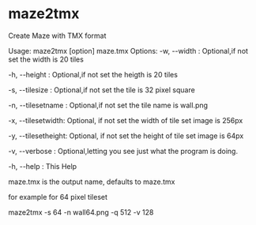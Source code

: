 maze2tmx
========

Create Maze with TMX format

Usage: maze2tmx [option] maze.tmx
Options:
-w, --width  : Optional,if not set the width is 20 tiles

-h, --height : Optional,if not set the heigth is 20 tiles

-s, --tilesize : Optional,if not set the tile is 32 pixel square

-n, --tilesetname : Optional,if not set the tile name is wall.png

-x, --tilesetwidth: Optional, if not set the width of tile set image is 256px

-y, --tilesetheight: Optional, if not set the height of tile set image is 64px 

-v, --verbose : Optional,letting you see just what the program is doing.

-h, --help    : This Help

maze.tmx is the output name, defaults to maze.tmx 

for example for 64 pixel tileset

maze2tmx -s 64 -n wall64.png -q 512 -v 128
